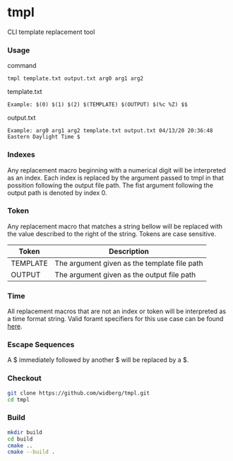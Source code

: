 # tmpl
CLI template replacement tool

### Usage
command
```
tmpl template.txt output.txt arg0 arg1 arg2
```

template.txt
```
Example: $(0) $(1) $(2) $(TEMPLATE) $(OUTPUT) $(%c %Z) $$
```

output.txt
```
Example: arg0 arg1 arg2 template.txt output.txt 04/13/20 20:36:48 Eastern Daylight Time $
```
### Indexes
Any replacement macro beginning with a numerical digit will be interpreted as an index. Each index is replaced by the argument passed to tmpl in that possition following the output file path. The fist argument following the output path is denoted by index 0.

### Token
Any replacement macro that matches a string bellow will be replaced with the value described to the right of the string. Tokens are case sensitive.

| Token | Description |
| --- | --- |
|TEMPLATE | The argument given as the template file path |
| OUTPUT | The argument given as the output file path |

### Time
All replacement macros that are not an index or token will be interpreted as a time format string. Valid foramt specifiers for this use case can be found [here](http://www.cplusplus.com/reference/ctime/strftime/).

### Escape Sequences
A $ immediately followed by another $ will be replaced by a $.

### Checkout

```sh
git clone https://github.com/widberg/tmpl.git
cd tmpl
```

### Build
```sh
mkdir build
cd build
cmake ..
cmake --build .
```
